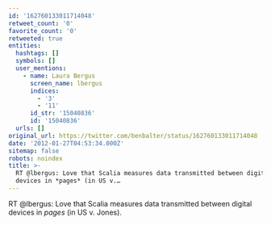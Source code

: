 ```yaml
---
id: '162760133011714048'
retweet_count: '0'
favorite_count: '0'
retweeted: true
entities:
  hashtags: []
  symbols: []
  user_mentions:
    - name: Laura Bergus
      screen_name: lbergus
      indices:
        - '3'
        - '11'
      id_str: '15040836'
      id: '15040836'
  urls: []
original_url: https://twitter.com/benbalter/status/162760133011714048
date: '2012-01-27T04:53:34.000Z'
sitemap: false
robots: noindex
title: >-
  RT @lbergus: Love that Scalia measures data transmitted between digital
  devices in *pages* (in US v.…
---
```


RT @lbergus: Love that Scalia measures data transmitted between digital devices in *pages* (in US v. Jones).